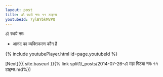 ```yaml
---
layout: post
title: ॐ रथये नमः ११ टाइम्स
youtubeId: 7ylBYbkMVPQ
---
```

 
 
 ॐ रथये नमः  
 
 -  आनंद का व्यक्तिकरण कौन है 
 
  
 
  
 
 
 
 
 
 


{% include youtubePlayer.html id=page.youtubeId %}
 
[Next]({{ site.baseurl }}{% link  split1/_posts/2014-07-26-ॐ महा गिठया नमः ११ टाइम्स.md%})
 
